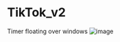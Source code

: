 # TikTok_v2
Timer floating over windows
![image](https://user-images.githubusercontent.com/24383407/137908820-2a009e2c-9a24-4f35-a118-a2155c2eff72.png)

